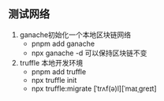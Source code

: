 ## 测试网络

1. ganache初始化一个本地区块链网络
   - pnpm add ganache
   - npx ganache -d 可以保持区块链不变
2. truffle 本地开发环境
   - pnpm add truffle
   - npx truffle init
   - npx truffle:migrate [ˈtrʌf(ə)l][ˈmaɪˌɡreɪt]
